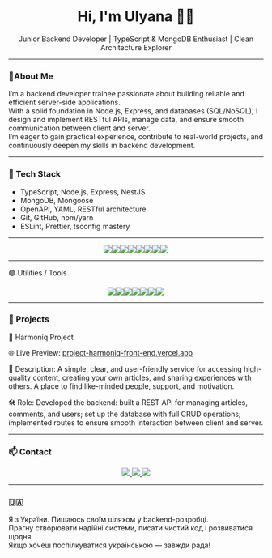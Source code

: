 <h1 align="center">Hi, I'm Ulyana 👩‍💻</h1>

<p align="center">
  Junior Backend Developer | TypeScript & MongoDB Enthusiast | Clean Architecture Explorer
</p>

---

###  👋About Me

I’m a backend developer trainee passionate about building reliable and efficient server-side applications.  
With a solid foundation in Node.js, Express, and databases (SQL/NoSQL), I design and implement RESTful APIs, manage data, and ensure smooth communication between client and server.  
I’m eager to gain practical experience, contribute to real-world projects, and continuously deepen my skills in backend development.

---

### 🧰 Tech Stack

- TypeScript, Node.js, Express, NestJS  
- MongoDB, Mongoose  
- OpenAPI, YAML, RESTful architecture  
- Git, GitHub, npm/yarn  
- ESLint, Prettier, tsconfig mastery

---
<p align="center"><img src="https://img.shields.io/badge/TypeScript-3178C6?style=for-the-badge&logo=typescript&logoColor=white" /><img src="https://img.shields.io/badge/Node.js-339933?style=for-the-badge&logo=nodedotjs&logoColor=white" /><img src="https://img.shields.io/badge/Express-000000?style=for-the-badge&logo=express&logoColor=white" /><img src="https://img.shields.io/badge/NestJS-E0234E?style=for-the-badge&logo=nestjs&logoColor=white" /><img src="https://img.shields.io/badge/MongoDB-47A248?style=for-the-badge&logo=mongodb&logoColor=white" /><img src="https://img.shields.io/badge/OpenAPI-6BA539?style=for-the-badge&logo=openapiinitiative&logoColor=white" /><img src="https://img.shields.io/badge/Git-F05032?style=for-the-badge&logo=git&logoColor=white" /><img src="https://img.shields.io/badge/Yarn-2C8EBB?style=for-the-badge&logo=yarn&logoColor=white" /></p>


---
🟢 Utilities / Tools


<p align="center"><img src="https://img.shields.io/badge/ESLint-4B32C3?style=for-the-badge&logo=eslint&logoColor=white" /><img src="https://img.shields.io/badge/Prettier-F7B93E?style=for-the-badge&logo=prettier&logoColor=black" /><img src="https://img.shields.io/badge/Postman-FF6C37?style=for-the-badge&logo=postman&logoColor=white" /><img src="https://img.shields.io/badge/VSCode-007ACC?style=for-the-badge&logo=visualstudiocode&logoColor=white" /><img src="https://img.shields.io/badge/GitHub-181717?style=for-the-badge&logo=github&logoColor=white" /><img src="https://img.shields.io/badge/YAML-CB171E?style=for-the-badge&logo=yaml&logoColor=white" /><img src="https://img.shields.io/badge/OpenAPI-6BA539?style=for-the-badge&logo=openapiinitiative&logoColor=white" />


---


### 🚀 Projects


🧠 Harmoniq Project

🌐 Live Preview: [project-harmoniq-front-end.vercel.app](https://project-harmoniq-front-end.vercel.app)


📝 Description:
A simple, clear, and user-friendly service for accessing high-quality content, creating your own articles, and sharing experiences with others. A place to find like-minded people, support, and motivation.

🛠️ Role:
Developed the backend: built a REST API for managing articles, comments, and users; set up the database with full CRUD operations; implemented routes to ensure smooth interaction between client and server.


---


### 📫 Contact

<p align="center">
  <a href="https://t.me/ulyana_131">
    <img src="https://img.shields.io/badge/Telegram-2CA5E0?style=for-the-badge&logo=telegram&logoColor=white" />
  </a>
  <a href="mailto:ulyanatyyy@gmail.com">
    <img src="https://img.shields.io/badge/Email-D14836?style=for-the-badge&logo=gmail&logoColor=white" />
  </a>
  <a href="https://www.linkedin.com/in/uliana-tykhovska-551456354">
    <img src="https://img.shields.io/badge/LinkedIn-0077B5?style=for-the-badge&logo=linkedin&logoColor=white" />
  </a>
</p>


---

### 🇺🇦 

Я з України. Пишаюсь своїм шляхом у backend-розробці.  
Прагну створювати надійні системи, писати чистий код і розвиватися щодня.  
Якщо хочеш поспілкуватися українською — завжди рада!
